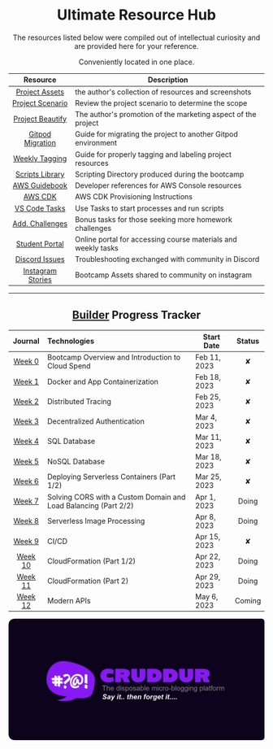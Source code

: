 
<div align="center">

# Ultimate Resource Hub

The resources listed below were compiled out of intellectual curiosity and are provided here for your reference. 

Conveniently located in one place.

| Resource | Description | 
| :---: | --- | 
| [Project Assets](assets/README.md)  | the author's collection of resources and screenshots|
| [Project Scenario](resources/project-scenario.md)  |Review the project scenario to determine the scope|
| [Project Beautify](../_docs/assets/README.md) | The author's  promotion of the marketing aspect of the project |
| [Gitpod Migration](resources/new-gitpod.md) | Guide for migrating the project to another Gitpod environment | 
| [Weekly Tagging](resources/tagging.md) | Guide for properly tagging and labeling project resources | 
| [ Scripts Library](../bin/README.md) | Scripting Directory produced during the bootcamp | 
| [AWS Guidebook](../aws/README.md) | Developer references for AWS Console resources | 
| [AWS CDK](../aws/README.md) | AWS CDK Provisioning Instructions  | 
| [VS Code Tasks](../.vscode/README.md) | Use Tasks  to start processes and run scripts  | 
| [Add. Challenges](resources/homework.md)  | Bonus tasks for those seeking more homework challenges|
| [Student Portal](resources/student-portal.md) | Online portal for accessing course materials and weekly tasks |
| [Discord Issues](assets/week4/Discord/README.md)  | Troubleshooting exchanged with community in Discord |
| [Instagram Stories](resources/instagram-stories.md)  | Bootcamp Assets shared to community on instagram |

</div>


---

<div align="center">

## [Builder](https://www.linkedin.com/posts/yahya-abulhaj_builders-aws-awscommunity-activity-7035019998116868096-Krvs?utm_source=share&utm_medium=member_desktop) Progress Tracker


|  Journal  | Technologies   | Start Date | Status|
| :---: | :--- | --- |:---: |
| [Week 0](week0.md) | Bootcamp Overview and Introduction to Cloud Spend | Feb 11, 2023 |✘|
| [Week 1](week1.md) | Docker and App Containerization | Feb 18, 2023 |✘|
| [Week 2](week2.md) | Distributed Tracing | Feb 25, 2023 |✘|
| [Week 3](week3.md) | Decentralized Authentication | Mar 4, 2023 |✘|
| [Week 4](week4.md) | SQL Database | Mar 11, 2023 |✘|
|  [Week 5](week5.md) | NoSQL Database | Mar 18, 2023 |✘|
| [Week 6](week6.md) | Deploying Serverless Containers (Part 1/2) | Mar 25, 2023 |✘|
| [Week 7](week7.md)  | Solving CORS with a Custom Domain and Load Balancing (Part 2/2) | Apr 1, 2023 |Doing|
| [Week 8](week8.md) | Serverless Image Processing | Apr 8, 2023 |Doing|
|  [Week 9](week9.md) | CI/CD | Apr 15, 2023 |✘|
|  [Week 10](week10.md) | CloudFormation (Part 1/2) | Apr 22, 2023 |Doing|
| [Week 11](week11.md)| CloudFormation (Part 2) | Apr 29, 2023 |Doing|
|  [Week 12](week12.md) | Modern APIs | May 6, 2023 |Coming|

</div>





<p align="center">
    <img src="../_docs/assets/rounded-banner.png" width="800">
</p>
